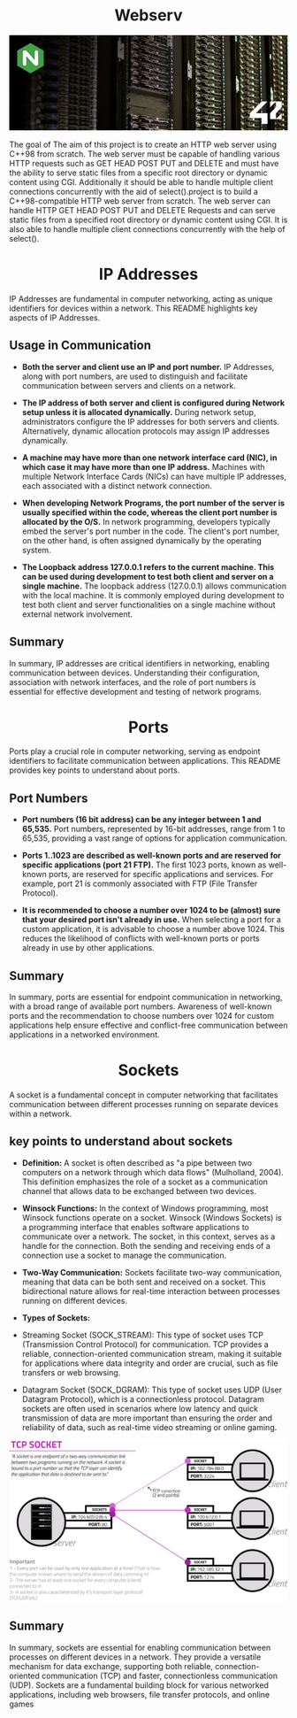<h1 align="center" id="title">Webserv</h1>

<p align="center"><img src="https://github.com/aouaziz/webserv/blob/master/Data/68747470733a2f2f692e696d6775722e636f6d2f69336e734d78432e6a7067.jpeg" alt="project-image"></p>

<p id="description">The goal of The aim of this project is to create an HTTP web server using C++98 from scratch. The web server must be capable of handling various HTTP requests such as GET HEAD POST PUT and DELETE and must have the ability to serve static files from a specific root directory or dynamic content using CGI. Additionally it should be able to handle multiple client connections concurrently with the aid of select().project is to build a C++98-compatible HTTP web server from scratch. The web server can handle HTTP GET HEAD POST PUT and DELETE Requests and can serve static files from a specified root directory or dynamic content using CGI. It is also able to handle multiple client connections concurrently with the help of select().</p>


<h1 align="center" id="title">IP Addresses</h1>

IP Addresses are fundamental in computer networking, acting as unique identifiers for devices within a network. This README highlights key aspects of IP Addresses.

## Usage in Communication

- **Both the server and client use an IP and port number.**
  IP Addresses, along with port numbers, are used to distinguish and facilitate communication between servers and clients on a network.

- **The IP address of both server and client is configured during Network setup unless it is allocated dynamically.**
  During network setup, administrators configure the IP addresses for both servers and clients. Alternatively, dynamic allocation protocols may assign IP addresses dynamically.

- **A machine may have more than one network interface card (NIC), in which case it may have more than one IP address.**
  Machines with multiple Network Interface Cards (NICs) can have multiple IP addresses, each associated with a distinct network connection.

- **When developing Network Programs, the port number of the server is usually specified within the code, whereas the client port number is allocated by the O/S.**
  In network programming, developers typically embed the server's port number in the code. The client's port number, on the other hand, is often assigned dynamically by the operating system.

- **The Loopback address 127.0.0.1 refers to the current machine. This can be used during development to test both client and server on a single machine.**
  The loopback address (127.0.0.1) allows communication with the local machine. It is commonly employed during development to test both client and server functionalities on a single machine without external network involvement.

## Summary

In summary, IP addresses are critical identifiers in networking, enabling communication between devices. Understanding their configuration, association with network interfaces, and the role of port numbers is essential for effective development and testing of network programs.

<h1 align="center" id="title">Ports</h1>

Ports play a crucial role in computer networking, serving as endpoint identifiers to facilitate communication between applications. This README provides key points to understand about ports.

## Port Numbers

- **Port numbers (16 bit address) can be any integer between 1 and 65,535.**
  Port numbers, represented by 16-bit addresses, range from 1 to 65,535, providing a vast range of options for application communication.

- **Ports 1..1023 are described as well-known ports and are reserved for specific applications (port 21 FTP).**
  The first 1023 ports, known as well-known ports, are reserved for specific applications and services. For example, port 21 is commonly associated with FTP (File Transfer Protocol).

- **It is recommended to choose a number over 1024 to be (almost) sure that your desired port isn't already in use.**
  When selecting a port for a custom application, it is advisable to choose a number above 1024. This reduces the likelihood of conflicts with well-known ports or ports already in use by other applications.

## Summary

In summary, ports are essential for endpoint communication in networking, with a broad range of available port numbers. Awareness of well-known ports and the recommendation to choose numbers over 1024 for custom applications help ensure effective and conflict-free communication between applications in a networked environment.


<h1 align="center" id="title">Sockets</h1>

A socket is a fundamental concept in computer networking that facilitates communication between different processes running on separate devices within a network. 

## key points to understand about sockets

- **Definition:**
 A socket is often described as "a pipe between two computers on a network through which data flows" (Mulholland, 2004). This definition emphasizes the role of a socket as a communication channel that allows data to be exchanged between two devices.

- **Winsock Functions:**
 In the context of Windows programming, most Winsock functions operate on a socket. Winsock (Windows Sockets) is a programming interface that enables software applications to communicate over a network. The socket, in this context, serves as a handle for the connection. Both the sending and receiving ends of a connection use a socket to manage the communication.

- **Two-Way Communication:**
 Sockets facilitate two-way communication, meaning that data can be both sent and received on a socket. This bidirectional nature allows for real-time interaction between processes running on different devices.

- **Types of Sockets:**
- Streaming Socket (SOCK_STREAM):
 This type of socket uses TCP (Transmission Control Protocol) for communication. TCP provides a reliable, connection-oriented communication stream, making it suitable for applications where data integrity and order are crucial, such as file transfers or web browsing.
- Datagram Socket (SOCK_DGRAM): 
This type of socket uses UDP (User Datagram Protocol), which is a connectionless protocol. Datagram sockets are often used in scenarios where low latency and quick transmission of data are more important than ensuring the order and reliability of data, such as real-time video streaming or online gaming.

<p align="center"><img src="https://github.com/aouaziz/webserv/blob/master/Data/socket.jpg" alt="socket-image"></p>


## Summary

In summary, sockets are essential for enabling communication between processes on different devices in a network. They provide a versatile mechanism for data exchange, supporting both reliable, connection-oriented communication (TCP) and faster, connectionless communication (UDP). Sockets are a fundamental building block for various networked applications, including web browsers, file transfer protocols, and online games

